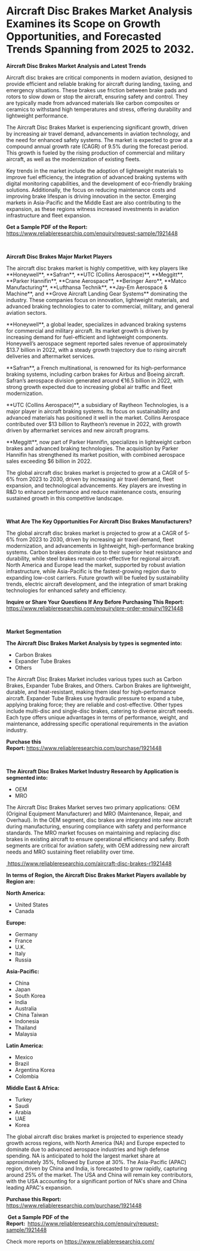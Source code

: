 <p><h1>Aircraft Disc Brakes Market Analysis Examines its Scope on Growth Opportunities, and Forecasted Trends Spanning from 2025 to 2032.</h1></p><p><strong>Aircraft Disc Brakes Market Analysis and Latest Trends</strong></p>
<p><p>Aircraft disc brakes are critical components in modern aviation, designed to provide efficient and reliable braking for aircraft during landing, taxiing, and emergency situations. These brakes use friction between brake pads and rotors to slow down or stop the aircraft, ensuring safety and control. They are typically made from advanced materials like carbon composites or ceramics to withstand high temperatures and stress, offering durability and lightweight performance.</p><p>The Aircraft Disc Brakes Market is experiencing significant growth, driven by increasing air travel demand, advancements in aviation technology, and the need for enhanced safety systems. The market is expected to grow at a compound annual growth rate (CAGR) of 9.5% during the forecast period. This growth is fueled by the rising production of commercial and military aircraft, as well as the modernization of existing fleets.</p><p>Key trends in the market include the adoption of lightweight materials to improve fuel efficiency, the integration of advanced braking systems with digital monitoring capabilities, and the development of eco-friendly braking solutions. Additionally, the focus on reducing maintenance costs and improving brake lifespan is driving innovation in the sector. Emerging markets in Asia-Pacific and the Middle East are also contributing to the expansion, as these regions witness increased investments in aviation infrastructure and fleet expansion.</p></p>
<p><strong>Get a Sample PDF of the Report:&nbsp;</strong> <a href="https://www.reliableresearchiq.com/enquiry/request-sample/1921448?utm_campaign=1581&utm_medium=2&utm_source=Github&utm_content=ia&utm_term=22012025&utm_id=aircraft-disc-brakes">https://www.reliableresearchiq.com/enquiry/request-sample/1921448</a></p>
<p>&nbsp;</p>
<p><strong>Aircraft Disc Brakes Major Market Players</strong></p>
<p><p>The aircraft disc brakes market is highly competitive, with key players like **Honeywell**, **Safran**, **UTC (Collins Aerospace)**, **Meggitt**, **Parker Hannifin**, **Crane Aerospace**, **Beringer Aero**, **Matco Manufacturing**, **Lufthansa Technik**, **Jay-Em Aerospace & Machine**, and **Grove Aircraft Landing Gear Systems** dominating the industry. These companies focus on innovation, lightweight materials, and advanced braking technologies to cater to commercial, military, and general aviation sectors.</p><p>**Honeywell**, a global leader, specializes in advanced braking systems for commercial and military aircraft. Its market growth is driven by increasing demand for fuel-efficient and lightweight components. Honeywell’s aerospace segment reported sales revenue of approximately $13.7 billion in 2022, with a steady growth trajectory due to rising aircraft deliveries and aftermarket services.</p><p>**Safran**, a French multinational, is renowned for its high-performance braking systems, including carbon brakes for Airbus and Boeing aircraft. Safran’s aerospace division generated around €16.5 billion in 2022, with strong growth expected due to increasing global air traffic and fleet modernization.</p><p>**UTC (Collins Aerospace)**, a subsidiary of Raytheon Technologies, is a major player in aircraft braking systems. Its focus on sustainability and advanced materials has positioned it well in the market. Collins Aerospace contributed over $13 billion to Raytheon’s revenue in 2022, with growth driven by aftermarket services and new aircraft programs.</p><p>**Meggitt**, now part of Parker Hannifin, specializes in lightweight carbon brakes and advanced braking technologies. The acquisition by Parker Hannifin has strengthened its market position, with combined aerospace sales exceeding $6 billion in 2022.</p><p>The global aircraft disc brakes market is projected to grow at a CAGR of 5-6% from 2023 to 2030, driven by increasing air travel demand, fleet expansion, and technological advancements. Key players are investing in R&D to enhance performance and reduce maintenance costs, ensuring sustained growth in this competitive landscape.</p></p>
<p>&nbsp;</p>
<p><strong>What Are The Key Opportunities For Aircraft Disc Brakes Manufacturers?</strong></p>
<p><p>The global aircraft disc brakes market is projected to grow at a CAGR of 5-6% from 2023 to 2030, driven by increasing air travel demand, fleet modernization, and advancements in lightweight, high-performance braking systems. Carbon brakes dominate due to their superior heat resistance and durability, while steel brakes remain cost-effective for regional aircraft. North America and Europe lead the market, supported by robust aviation infrastructure, while Asia-Pacific is the fastest-growing region due to expanding low-cost carriers. Future growth will be fueled by sustainability trends, electric aircraft development, and the integration of smart braking technologies for enhanced safety and efficiency.</p></p>
<p><strong>Inquire or Share Your Questions If Any Before Purchasing This Report:</strong> <a href="https://www.reliableresearchiq.com/enquiry/pre-order-enquiry/1921448?utm_campaign=1581&utm_medium=2&utm_source=Github&utm_content=ia&utm_term=22012025&utm_id=aircraft-disc-brakes">https://www.reliableresearchiq.com/enquiry/pre-order-enquiry/1921448</a></p>
<p>&nbsp;</p>
<p><strong>Market Segmentation</strong></p>
<p><strong>The Aircraft Disc Brakes Market Analysis by types is segmented into:</strong></p>
<p><ul><li>Carbon Brakes</li><li>Expander Tube Brakes</li><li>Others</li></ul></p>
<p><p>The Aircraft Disc Brakes Market includes various types such as Carbon Brakes, Expander Tube Brakes, and Others. Carbon Brakes are lightweight, durable, and heat-resistant, making them ideal for high-performance aircraft. Expander Tube Brakes use hydraulic pressure to expand a tube, applying braking force; they are reliable and cost-effective. Other types include multi-disc and single-disc brakes, catering to diverse aircraft needs. Each type offers unique advantages in terms of performance, weight, and maintenance, addressing specific operational requirements in the aviation industry.</p></p>
<p><strong>Purchase this Report:&nbsp;</strong><a href="https://www.reliableresearchiq.com/purchase/1921448?utm_campaign=1581&utm_medium=2&utm_source=Github&utm_content=ia&utm_term=22012025&utm_id=aircraft-disc-brakes">https://www.reliableresearchiq.com/purchase/1921448</a></p>
<p>&nbsp;</p>
<p><strong>The Aircraft Disc Brakes Market Industry Research by Application is segmented into:</strong></p>
<p><ul><li>OEM</li><li>MRO</li></ul></p>
<p><p>The Aircraft Disc Brakes Market serves two primary applications: OEM (Original Equipment Manufacturer) and MRO (Maintenance, Repair, and Overhaul). In the OEM segment, disc brakes are integrated into new aircraft during manufacturing, ensuring compliance with safety and performance standards. The MRO market focuses on maintaining and replacing disc brakes in existing aircraft to ensure operational efficiency and safety. Both segments are critical for aviation safety, with OEM addressing new aircraft needs and MRO sustaining fleet reliability over time.</p></p>
<p><a href="https://www.reliableresearchiq.com/aircraft-disc-brakes-r1921448?utm_campaign=1581&utm_medium=2&utm_source=Github&utm_content=ia&utm_term=22012025&utm_id=aircraft-disc-brakes">&nbsp;https://www.reliableresearchiq.com/aircraft-disc-brakes-r1921448</a></p>
<p><strong>In terms of Region, the Aircraft Disc Brakes Market Players available by Region are:</strong></p>
<p>
    <p> <strong> North America: </strong>
        <ul>
            <li>United States</li>
            <li>Canada</li>
        </ul>
        </p> 
    <p> <strong> Europe: </strong>
        <ul>
            <li>Germany</li>
            <li>France</li>
            <li>U.K.</li>
            <li>Italy</li>
            <li>Russia</li>
        </ul>
        </p> 
    <p> <strong> Asia-Pacific: </strong>
        <ul>
            <li>China</li>
            <li>Japan</li>
            <li>South Korea</li>
            <li>India</li>
            <li>Australia</li>
            <li>China Taiwan</li>
            <li>Indonesia</li>
            <li>Thailand</li>
            <li>Malaysia</li>
        </ul>
        </p> 
    <p> <strong> Latin America: </strong>
        <ul>
            <li>Mexico</li>
            <li>Brazil</li>
            <li>Argentina Korea</li>
            <li>Colombia</li>
        </ul>
        </p> 
    <p> <strong> Middle East & Africa: </strong>
        <ul>
            <li>Turkey</li>
            <li>Saudi</li>
            <li>Arabia</li>
            <li>UAE</li>
            <li>Korea</li>
        </ul>
    </p>
    </p>
<p><p>The global aircraft disc brakes market is projected to experience steady growth across regions, with North America (NA) and Europe expected to dominate due to advanced aerospace industries and high defense spending. NA is anticipated to hold the largest market share at approximately 35%, followed by Europe at 30%. The Asia-Pacific (APAC) region, driven by China and India, is forecasted to grow rapidly, capturing around 25% of the market. The USA and China will remain key contributors, with the USA accounting for a significant portion of NA's share and China leading APAC's expansion.</p></p>
<p><strong>Purchase this Report: </strong><a href="https://www.reliableresearchiq.com/purchase/1921448?utm_campaign=1581&utm_medium=2&utm_source=Github&utm_content=ia&utm_term=22012025&utm_id=aircraft-disc-brakes">https://www.reliableresearchiq.com/purchase/1921448</a></p>
<p>&nbsp;<strong>Get a Sample PDF of the Report:&nbsp;&nbsp;</strong><a href="https://www.reliableresearchiq.com/enquiry/request-sample/1921448?utm_campaign=1581&utm_medium=2&utm_source=Github&utm_content=ia&utm_term=22012025&utm_id=aircraft-disc-brakes">https://www.reliableresearchiq.com/enquiry/request-sample/1921448</a></p>
<p><strong></strong></p>
<p>Check more reports on <a href="https://www.reliableresearchiq.com/?utm_campaign=1581&utm_medium=2&utm_source=Github&utm_content=ia&utm_term=22012025&utm_id=aircraft-disc-brakes">https://www.reliableresearchiq.com/</a></p>